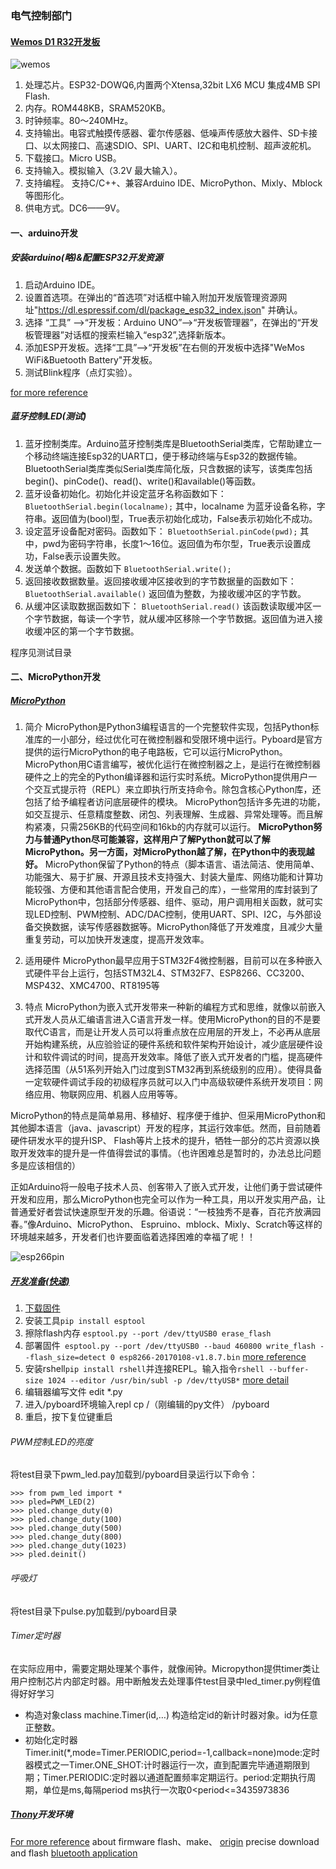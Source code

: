 ### 电气控制部门
#### [Wemos D1 R32开发板](https://docs.platformio.org/en/latest/boards/espressif32/wemos_d1_uno32.html)
![wemos](https://nshopvn.com/wp-content/uploads/2019/03/so-do-chan-arduino-wifi-wemos-d1-r32-esp32-ble-9pcv-1.jpg)

1. 处理芯片。ESP32-DOWQ6,内置两个Xtensa,32bit LX6 MCU 集成4MB SPI Flash.
2. 内存。ROM448KB，SRAM520KB。
3. 时钟频率。80～240MHz。
4. 支持输出。电容式触摸传感器、霍尔传感器、低噪声传感放大器件、SD卡接口、以太网接口、高速SDIO、SPI、UART、I2C和电机控制、超声波舵机。
5. 下载接口。Micro USB。
6. 支持输入。模拟输入（3.2V 最大输入）。
7. 支持编程。 支持C/C++、兼容Arduino IDE、MicroPython、Mixly、Mblock等图形化。
8. 供电方式。DC6——9V。

#### 一、arduino开发
##### 安装arduino(略)&配置ESP32开发资源
1. 启动Arduino IDE。
2. 设置首选项。在弹出的“首选项”对话框中输入附加开发版管理资源网址"https://dl.espressif.com/dl/package_esp32_index.json" 并确认。
3. 选择 “工具” ——>“开发板：Arduino UNO”——>“开发板管理器”，在弹出的“开发板管理器”对话框的搜索栏输入“esp32”,选择新版本。
4. 添加ESP开发板。选择“工具”——>“开发板”在右侧的开发板中选择"WeMos WiFi&Buetooth Battery"开发板。
5. 测试Blink程序（点灯实验）。

[for more reference](https://randomnerdtutorials.com/installing-esp32-arduino-ide-2-0/)
##### 蓝牙控制LED(测试)
1. 蓝牙控制类库。Arduino蓝牙控制类库是BluetoothSerial类库，它帮助建立一个移动终端连接Esp32的UART口，便于移动终端与Esp32的数据传输。BluetoothSerial类库类似Serial类库简化版，只含数据的读写，该类库包括begin()、pinCode()、read()、write()和available()等函数。
2. 蓝牙设备初始化。初始化并设定蓝牙名称函数如下：
`
BluetoothSerial.begin(localname);
`
其中，localname 为蓝牙设备名称，字符串。返回值为(bool)型，True表示初始化成功，False表示初始化不成功。
3. 设定蓝牙设备配对密码。函数如下：
`
BluetoothSerial.pinCode(pwd);
`
其中，pwd为密码字符串，长度1～16位。返回值为布尔型，True表示设置成功，False表示设置失败。
4. 发送单个数据。函数如下
`
BluetoothSerial.write();
`
5. 返回接收数据数量。返回接收缓冲区接收到的字节数据量的函数如下：
`
BluetoothSerial.available()
`
返回值为整数，为接收缓冲区的字节数。
6. 从缓冲区读取数据函数如下：
`
BluetoothSerial.read()
`
该函数读取缓冲区一个字节数据，每读一个字节，就从缓冲区移除一个字节数据。返回值为进入接收缓冲区的第一个字节数据。

程序见测试目录

#### 二、MicroPython开发
##### [MicroPython](https://micropython.org/)
1. 简介
MicroPython是Python3编程语言的一个完整软件实现，包括Python标准库的一小部分，经过优化可在微控制器和受限环境中运行。Pyboard是官方提供的运行MicroPython的电子电路板，它可以运行MicroPython。
MicroPython用C语言编写，被优化运行在微控制器之上，是运行在微控制器硬件之上的完全的Python编译器和运行实时系统。MicroPython提供用户一个交互式提示符（REPL）来立即执行所支持命令。除包含核心Python库，还包括了给予编程者访问底层硬件的模块。
MicroPython包括许多先进的功能，如交互提示、任意精度整数、闭包、列表理解、生成器、异常处理等。而且解构紧凑，只需256KB的代码空间和16kb的内存就可以运行。
**MicroPython努力与普通Python尽可能兼容，这样用户了解Python就可以了解MicroPython。另一方面，对MicroPython越了解，在Python中的表现越好。**
MicroPython保留了Python的特点（脚本语言、语法简洁、使用简单、功能强大、易于扩展、开源且技术支持强大、封装大量库、网络功能和计算功能较强、方便和其他语言配合使用，开发自己的库），一些常用的库封装到了MicroPython中，包括部分传感器、组件、驱动，用户调用相关函数，就可实现LED控制、PWM控制、ADC/DAC控制，使用UART、SPI、I2C，与外部设备交换数据，读写传感器数据等。MicroPython降低了开发难度，且减少大量重复劳动，可以加快开发速度，提高开发效率。

2. 适用硬件
MicroPython最早应用于STM32F4微控制器，目前可以在多种嵌入式硬件平台上运行，包括STM32L4、STM32F7、ESP8266、CC3200、MSP432、XMC4700、RT8195等

3. 特点
MicroPython为嵌入式开发带来一种新的编程方式和思维，就像以前嵌入式开发人员从汇编语言进入C语言开发一样。使用MicroPython的目的不是要取代C语言，而是让开发人员可以将重点放在应用层的开发上，不必再从底层开始构建系统，从应验验证的硬件系统和软件架构开始设计，减少底层硬件设计和软件调试的时间，提高开发效率。降低了嵌入式开发者的门槛，提高硬件选择范围（从51系列开始入门过度到STM32再到系统级别的应用）。使得具备一定软硬件调试手段的初级程序员就可以入门中高级软硬件系统开发项目：网络应用、物联网应用、机器人应用等等。

MicroPython的特点是简单易用、移植好、程序便于维护、但采用MicroPython和其他脚本语言（java、javascript）开发的程序，其运行效率低。然而，目前随着硬件研发水平的提升ISP、 Flash等片上技术的提升，牺牲一部分的芯片资源以换取开发效率的提升是一件值得尝试的事情。（也许困难总是暂时的，办法总比问题多是应该相信的）

正如Arduino将一般电子技术人员、创客带入了嵌入式开发，让他们勇于尝试硬件开发和应用，那么MicroPython也完全可以作为一种工具，用以开发实用产品，让普通爱好者尝试快速原型开发的乐趣。俗语说：“一枝独秀不是春，百花齐放满园春。”像Arduino、MicroPython、 Espruino、mblock、Mixly、Scratch等这样的环境越来越多，开发者们也许要面临着选择困难的幸福了呢！！

![esp266pin](https://i2.wp.com/randomnerdtutorials.com/wp-content/uploads/2019/05/ESP8266-NodeMCU-kit-12-E-pinout-gpio-pin.png?ssl=1)

##### [开发准备(快速)](https://docs.micropython.org/en/latest/esp8266/quickref.html)
1. [下载固件](https://micropython.org/download/#esp8266)
2. 安装工具`pip install esptool`
3. 擦除flash内存 `esptool.py --port /dev/ttyUSB0 erase_flash`
4. 部署固件` esptool.py --port /dev/ttyUSB0 --baud 460800 write_flash --flash_size=detect 0 esp8266-20170108-v1.8.7.bin` [more reference](https://docs.micropython.org/en/latest/esp8266/tutorial/intro.html#intro)
5. 安装rshell`pip install rshell`并连接REPL。输入指令`rshell --buffer-size 1024 --editor /usr/bin/subl -p /dev/ttyUSB*` [more detail](https://manpages.ubuntu.com/manpages/jammy/en/man1/rshell.1.html)
6. 编辑器编写文件 edit *.py
7. 进入/pyboard环境输入repl cp /（刚编辑的py文件） /pyboard
8. 重启，按下复位键重启

###### PWM控制LED的亮度
将test目录下pwm_led.pay加载到/pyboard目录运行以下命令：
```
>>> from pwm_led import *
>>> pled=PWM_LED(2)
>>> pled.change_duty(0)
>>> pled.change_duty(100)
>>> pled.change_duty(500)
>>> pled.change_duty(800)
>>> pled.change_duty(1023)
>>> pled.deinit()
```
###### 呼吸灯
将test目录下pulse.py加载到/pyboard目录

###### Timer定时器
在实际应用中，需要定期处理某个事件，就像闹钟。Micropython提供timer类让用户控制芯片内部定时器。用中断触发去处理事件test目录中led_timer.py例程值得好好学习
* 构造对象class machine.Timer(id,…) 构造给定id的新计时器对象。id为任意正整数。
* 初始化定时器Timer.init(*,mode=Timer.PERIODIC,period=-1,callback=none)mode:定时器模式之一Timer.ONE_SHOT:计时器运行一次，直到配置完毕通道期限到期；Timer.PERIODIC:定时器以通道配置频率定期运行。period:定期执行周期，单位是ms,每隔period ms执行一次取0<period<=3435973836

##### [Thony](https://thonny.org/)开发环境
[For more reference](https://github.com/micropython/micropython/tree/master/ports/esp32) about firmware flash、make、  [origin](https://micropython.org/download/GENERIC_S3/) precise download and flash  [bluetooth application](https://blog.csdn.net/qq_39784672/article/details/119275695)
